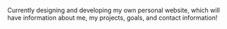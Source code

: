 Currently designing and developing my own personal website, which will have information about me, my projects, goals, and contact information!


